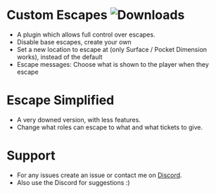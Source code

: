 # Custom Escapes ![Downloads](https://img.shields.io/github/downloads/Misfiy/CustomEscapes/total)
* A plugin which allows full control over escapes.
* Disable base escapes, create your own
* Set a new location to escape at (only Surface / Pocket Dimension works), instead of the default
* Escape messages: Choose what is shown to the player when they escape

# Escape Simplified
* A very downed version, with less features.
* Change what roles can escape to what and what tickets to give.

# Support
* For any issues create an issue or contact me on [Discord](https://discord.gg/RYzahv3vfC).
* Also use the Discord for suggestions :)
